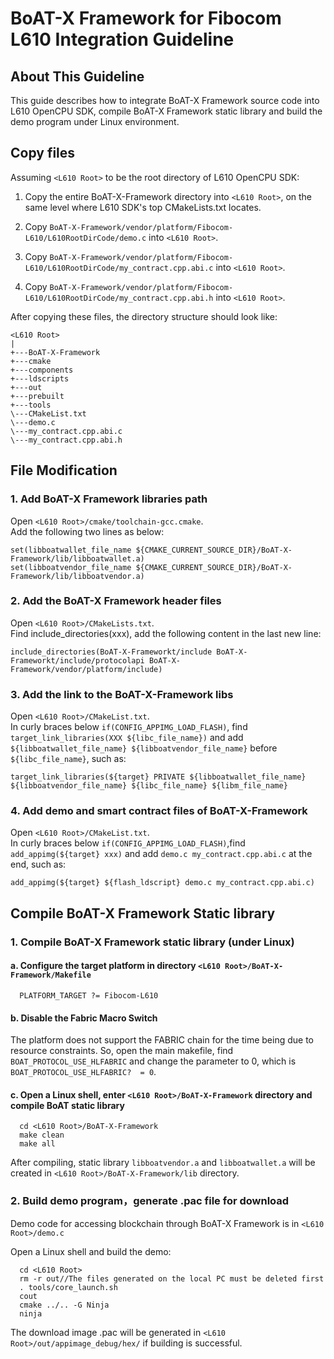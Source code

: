# BoAT-X Framework for Fibocom L610 Integration Guideline


## About This Guideline

This guide describes how to integrate BoAT-X Framework source code into L610 OpenCPU SDK, compile BoAT-X Framework static library and build the demo program under Linux environment.


## Copy files

Assuming `<L610 Root>` to be the root directory of L610 OpenCPU SDK:

1. Copy the entire BoAT-X-Framework directory into `<L610 Root>`, on the same level where L610 SDK's top CMakeLists.txt locates.

2. Copy `BoAT-X-Framework/vendor/platform/Fibocom-L610/L610RootDirCode/demo.c` into `<L610 Root>`.

3. Copy `BoAT-X-Framework/vendor/platform/Fibocom-L610/L610RootDirCode/my_contract.cpp.abi.c` into `<L610 Root>`.

3. Copy `BoAT-X-Framework/vendor/platform/Fibocom-L610/L610RootDirCode/my_contract.cpp.abi.h` into `<L610 Root>`.


After copying these files, the directory structure should look like:

```
<L610 Root>
|
+---BoAT-X-Framework
+---cmake
+---components
+---ldscripts
+---out
+---prebuilt
+---tools
\---CMakeList.txt
\---demo.c
\---my_contract.cpp.abi.c
\---my_contract.cpp.abi.h
```


## File Modification

### 1. Add BoAT-X Framework libraries path

Open `<L610 Root>/cmake/toolchain-gcc.cmake`.  
Add the following two lines as below:

    set(libboatwallet_file_name ${CMAKE_CURRENT_SOURCE_DIR}/BoAT-X-Framework/lib/libboatwallet.a)
    set(libboatvendor_file_name ${CMAKE_CURRENT_SOURCE_DIR}/BoAT-X-Framework/lib/libboatvendor.a)


### 2. Add the BoAT-X Framework header files
Open `<L610 Root>/CMakeLists.txt`.  
Find include_directories(xxx), add the following content in the last new line:

    include_directories(BoAT-X-Frameworkt/include BoAT-X-Frameworkt/include/protocolapi BoAT-X-Framework/vendor/platform/include)


### 3. Add the link to the BoAT-X-Framework libs

Open `<L610 Root>/CMakeList.txt`.  
In curly braces below `if(CONFIG_APPIMG_LOAD_FLASH)`, find `target_link_libraries(XXX ${libc_file_name})` and add `${libboatwallet_file_name} ${libboatvendor_file_name}` before `${libc_file_name}`, such as:

    target_link_libraries(${target} PRIVATE ${libboatwallet_file_name} ${libboatvendor_file_name} ${libc_file_name} ${libm_file_name} 


### 4. Add demo and smart contract files of BoAT-X-Framework
Open `<L610 Root>/CMakeList.txt`.  
In curly braces below `if(CONFIG_APPIMG_LOAD_FLASH)`,find `add_appimg(${target} xxx)` and add `demo.c my_contract.cpp.abi.c` at the end, such as:

    add_appimg(${target} ${flash_ldscript} demo.c my_contract.cpp.abi.c)


## Compile BoAT-X Framework Static library

### 1. Compile BoAT-X Framework static library (under Linux)

   #### a. Configure the target platform in directory `<L610 Root>/BoAT-X-Framework/Makefile`
   
      PLATFORM_TARGET ?= Fibocom-L610
   
   #### b. Disable the Fabric Macro Switch  
   
   The platform does not support the FABRIC chain for the time being due to resource constraints. So, open the main makefile, find `BOAT_PROTOCOL_USE_HLFABRIC` and change the parameter to 0, which is` BOAT_PROTOCOL_USE_HLFABRIC?  = 0`.

   #### c. Open a Linux shell, enter `<L610 Root>/BoAT-X-Framework` directory and compile BoAT static library

      cd <L610 Root>/BoAT-X-Framework
      make clean
      make all


   After compiling, static library `libboatvendor.a` and `libboatwallet.a` will be created in `<L610 Root>/BoAT-X-Framework/lib` directory.


### 2. Build demo program，generate .pac file for download

   Demo code for accessing blockchain through BoAT-X Framework is in `<L610 Root>/demo.c`

   Open a Linux shell and build the demo:

      cd <L610 Root>
      rm -r out//The files generated on the local PC must be deleted first
      . tools/core_launch.sh
      cout
      cmake ../.. -G Ninja
      ninja


   The download image .pac will be generated in `<L610 Root>/out/appimage_debug/hex/` if building is successful.

